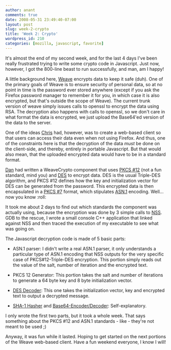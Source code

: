 ```yaml
---
author: anant
comments: true
date: 2008-05-31 23:49:40-07:00
layout: post
slug: week-2-crypto
title: 'Week 2: Crypto'
wordpress_id: 210
categories: [mozilla, javascript, favorite]
---
```


It's almost the end of my second week, and for the last 4 days I've been really frustrated trying to write some crypto code in Javascript. Just now, however, I got the 800-line beast to run successfully, and man, am I happy!

A little background here, [Weave](http://labs.mozilla.com/2007/12/introducing-weave/) encrypts data to keep it safe (duh). One of the primary goals of Weave is to ensure security of personal data, so at no point in time is the password ever stored anywhere (except if you ask the Firefox password manager to remember it for you, in which case it is also encrypted, but that's outside the scope of Weave). The current trunk version of weave simply issues calls to openssl to encrypt the data using RSA. The decryption also happens with calls to openssl, so we don't care in what format the data is encrypted, we just upload the Base64'ed version of the data to the server.

One of the ideas [Chris](http://cbeard.typepad.com/) had, however, was to create a web-based client so that users can access their data even when not using Firefox. And thus, one of the constraints here is that the decryption of the data *must* be done on the client-side, and thereby, entirely in portable Javascript. But that would also mean, that the uploaded encrypted data would have to be in a standard format.

[Dan](http://blog.sandmill.org/) had written a WeaveCrypto component that uses [PKCS #12](http://www.rsa.com/rsalabs/node.asp?id=2138) (not a fun standard, mind you) and [DES](http://en.wikipedia.org/wiki/Triple_DES) to encrypt data. DES is the usual Triple-DES algorithm, and PKCS #12 defines how the key and initialization vector for DES can be generated from the password. This encrypted data is then encapsulated in a [PKCS #7](http://www.rsa.com/rsalabs/node.asp?id=2129) format, which stipulates [ASN.1](http://asn1.elibel.tm.fr/) encoding. Well... now you know :roll:

It took me about 2 days to find out which standards the component was actually using, because the encryption was done by 3 simple calls to [NSS](http://www.mozilla.org/projects/security/pki/nss/). GDB to the rescue, I wrote a small console C++ application that linked against NSS and then traced the execution of my executable to see what was going on.

The Javascript decryption code is made of 5 basic parts:

  * ASN.1 parser: I didn't write a real ASN.1 parser, it only understands a particular type of ASN.1 encoding that NSS outputs for the very specific case of PKCS#12-Triple-DES encryption. This portion simply reads out the value of the salt, number of iteration and the encrypted text.


  * PKCS 12 Generator: This portion takes the salt and number of iterations to generate a 64 byte key and 8 byte initialization vector.


  * [DES Decoder](http://www.tero.co.uk/des/): This one takes the initialization vector, key and encrypted text to output a decrypted message.


  * [SHA-1 Hasher](http://snipplr.com/view/6175/javascript-implementation-of-the-sha1/) and [Base64-Encoder/Decoder](http://rumkin.com/tools/compression/base64.php): Self-explanatory.

I only wrote the first two parts, but it took a whole week. That says something about the PKCS #12 and ASN.1 standards - like - they're not meant to be used ;)

Anyway, it was fun while it lasted. Hoping to get started on the next portions of the Weave web-based client. Have a fun weekend everyone, I know I will!
